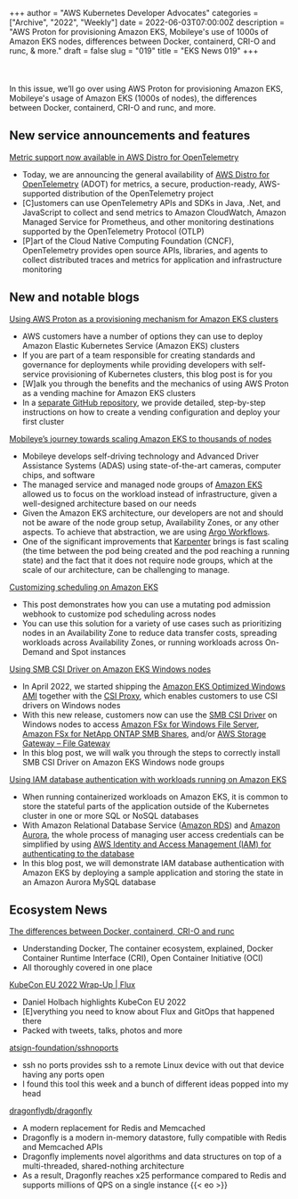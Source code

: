 +++
author = "AWS Kubernetes Developer Advocates"
categories = ["Archive", "2022", "Weekly"]
date = 2022-06-03T07:00:00Z
description = "AWS Proton for provisioning Amazon EKS, Mobileye's use of 1000s of Amazon EKS nodes, differences between Docker, containerd, CRI-O and runc, & more."
draft = false
slug = "019"
title = "EKS News 019"
+++
<br/><br/><br/><br/>
In this issue, we’ll go over using AWS Proton for provisioning Amazon EKS, Mobileye's usage of Amazon EKS (1000s of nodes), the differences between Docker, containerd, CRI-O and runc, and more.

## New service announcements and features

[Metric support now available in AWS Distro for OpenTelemetry](https://aws.amazon.com/about-aws/whats-new/2022/05/aws-distro-opentelemetry-metric-support/)

* Today, we are announcing the general availability of [AWS Distro for OpenTelemetry](https://aws.amazon.com/otel/) (ADOT) for metrics, a secure, production-ready, AWS-supported distribution of the OpenTelemetry project
* [C]ustomers can use OpenTelemetry APIs and SDKs in Java, .Net, and JavaScript to collect and send metrics to Amazon CloudWatch, Amazon Managed Service for Prometheus, and other monitoring destinations supported by the OpenTelemetry Protocol (OTLP)
* [P]art of the Cloud Native Computing Foundation (CNCF), OpenTelemetry provides open source APIs, libraries, and agents to collect distributed traces and metrics for application and infrastructure monitoring

## New and notable blogs

[Using AWS Proton as a provisioning mechanism for Amazon EKS clusters](https://aws.amazon.com/blogs/containers/using-aws-proton-as-a-provisioning-mechanism-for-amazon-eks-clusters/)

* AWS customers have a number of options they can use to deploy Amazon Elastic Kubernetes Service (Amazon EKS) clusters
* If you are part of a team responsible for creating standards and governance for deployments while providing developers with self-service provisioning of Kubernetes clusters, this blog post is for you
* [W]alk you through the benefits and the mechanics of using AWS Proton as a vending machine for Amazon EKS clusters
* In a [separate GitHub repository](https://github.com/aws-samples/eks-blueprints-for-proton), we provide detailed, step-by-step instructions on how to create a vending configuration and deploy your first cluster

[Mobileye’s journey towards scaling Amazon EKS to thousands of nodes](https://aws.amazon.com/blogs/containers/mobileyes-journey-towards-scaling-amazon-eks-to-thousands-of-nodes/)

* Mobileye develops self-driving technology and Advanced Driver Assistance Systems (ADAS) using state-of-the-art cameras, computer chips, and software
* The managed service and managed node groups of [Amazon EKS](https://aws.amazon.com/eks) allowed us to focus on the workload instead of infrastructure, given a well-designed architecture based on our needs
* Given the Amazon EKS architecture, our developers are not and should not be aware of the node group setup, Availability Zones, or any other aspects. To achieve that abstraction, we are using [Argo Workflows](https://argoproj.github.io/argo-workflows/).
* One of the significant improvements that [Karpenter](https://karpenter.sh/docs/) brings is fast scaling (the time between the pod being created and the pod reaching a running state) and the fact that it does not require node groups, which at the scale of our architecture, can be challenging to manage.

[Customizing scheduling on Amazon EKS](https://aws.amazon.com/blogs/containers/customizing-scheduling-on-amazon-eks/)

* This post demonstrates how you can use a mutating pod admission webhook to customize pod scheduling across nodes
* You can use this solution for a variety of use cases such as prioritizing nodes in an Availability Zone to reduce data transfer costs, spreading workloads across Availability Zones, or running workloads across On-Demand and Spot instances

[Using SMB CSI Driver on Amazon EKS Windows nodes](https://aws.amazon.com/blogs/modernizing-with-aws/using-smb-csi-driver-on-amazon-eks-windows-nodes/)

* In April 2022, we started shipping the [Amazon EKS Optimized Windows AMI](https://docs.aws.amazon.com/eks/latest/userguide/eks-optimized-windows-ami.html) together with the [CSI Proxy](https://github.com/kubernetes-csi/csi-proxy), which enables customers to use CSI drivers on Windows nodes
* With this new release, customers now can use the [SMB CSI Driver](https://github.com/kubernetes-csi/csi-driver-smb) on Windows nodes to access [Amazon FSx for Windows File Server](https://aws.amazon.com/fsx/windows/?nc=sn&loc=2), [Amazon FSx for NetApp ONTAP SMB Shares](https://aws.amazon.com/fsx/netapp-ontap/), and/or [AWS Storage Gateway – File Gateway](https://aws.amazon.com/storagegateway/file/?nc=sn&loc=2&dn=2)
* In this blog post, we will walk you through the steps to correctly install SMB CSI Driver on Amazon EKS Windows node groups

[Using IAM database authentication with workloads running on Amazon EKS](https://aws.amazon.com/blogs/containers/using-iam-database-authentication-with-workloads-running-on-amazon-eks/)

* When running containerized workloads on Amazon EKS, it is common to store the stateful parts of the application outside of the Kubernetes cluster in one or more SQL or NoSQL databases
* With Amazon Relational Database Service ([Amazon RDS](https://aws.amazon.com/rds/)) and [Amazon Aurora](https://aws.amazon.com/rds/aurora/), the whole process of managing user access credentials can be simplified by using [AWS Identity and Access Management (IAM) for authenticating to the database](https://docs.aws.amazon.com/AmazonRDS/latest/UserGuide/UsingWithRDS.IAMDBAuth.html)
* In this blog post, we will demonstrate IAM database authentication with Amazon EKS by deploying a sample application and storing the state in an Amazon Aurora MySQL database

## Ecosystem News

[The differences between Docker, containerd, CRI-O and runc](https://www.tutorialworks.com/difference-docker-containerd-runc-crio-oci/?_hsmi=213803458)

* Understanding Docker, The container ecosystem, explained, Docker Container Runtime Interface (CRI), Open Container Initiative (OCI)
* All thoroughly covered in one place

[KubeCon EU 2022 Wrap-Up | Flux](https://fluxcd.io/blog/2022/05/kubecon-eu-2022-wrap-up/)

* Daniel Holbach highlights KubeCon EU 2022
* [E]verything you need to know about Flux and GitOps that happened there
* Packed with tweets, talks, photos and more

[atsign-foundation/sshnoports](https://github.com/atsign-foundation/sshnoports)

* ssh no ports provides ssh to a remote Linux device with out that device having any ports open
* I found this tool this week and a bunch of different ideas popped into my head

[dragonflydb/dragonfly](https://github.com/dragonflydb/dragonfly)

* A modern replacement for Redis and Memcached
* Dragonfly is a modern in-memory datastore, fully compatible with Redis and Memcached APIs
* Dragonfly implements novel algorithms and data structures on top of a multi-threaded, shared-nothing architecture
* As a result, Dragonfly reaches x25 performance compared to Redis and supports millions of QPS on a single instance
{{< eo >}}
